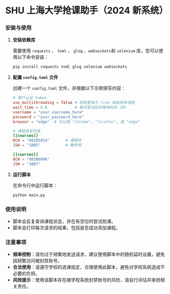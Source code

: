 # SHU 上海大学抢课助手（2024 新系统）

### 安装与使用

1. **安装依赖库**

   需要使用 `requests` 、 `toml` 、 `glog` 、`websockets`和 `selenium` 库，您可以使用以下命令安装：

   ```sh
   pip install requests toml glog selenium websockets
   ```

2. **配置 `config.toml` 文件**

   创建一个 `config.toml` 文件，并根据以下示例填写内容：

   ```toml
   # 用户认证 token
   use_multithreading = false # 将其更改为 true 来启用多线程
   wait_time = 5.0            # 每次尝试后的等待时间（秒）
   username = "your_username_here"
   password = "your_password_here"
   browser = "edge"  # 可以是 "chrome", "firefox", 或 "edge"

   # 课程信息列表
   [[courses]]
   KCH = "08305014"       # 课程号
   JSH = "1005"           # 教师号

   [[courses]]
   KCH = "08306096"
   JSH = "1007"
   ```

3. **运行脚本**

   在命令行中运行脚本：

   ```sh
   python main.py
   ```

### 使用说明

- 脚本会反复查询课程状态，并在有空位时尝试抢课。
- 脚本会打印每次请求的结果，包括是否成功添加课程。

### 注意事项

- **频率控制**：请勿过于频繁地发送请求，建议使用脚本中的随机延时设置，避免因频繁访问被封禁账号。
- **合法使用**：请遵守学校的选课规定，合理使用此脚本，避免对学校系统造成不必要的负担。
- **风险提示**：使用该脚本存在被学校系统封禁账号的风险，请自行评估并承担相关责任。
